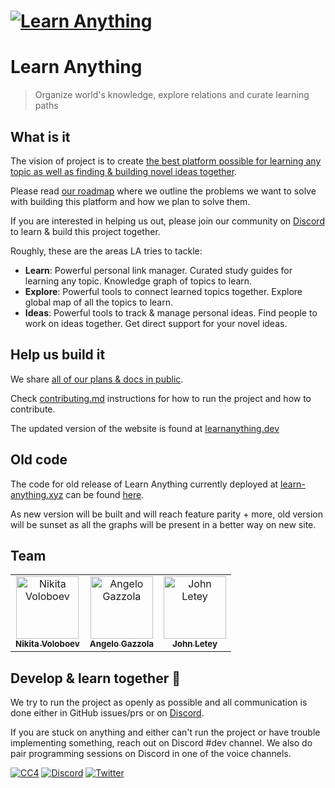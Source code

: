 # [![Learn Anything](https://raw.githubusercontent.com/learn-anything/docs/master/media/header.png)](https://learn-anything.xyz/)

# Learn Anything

> Organize world's knowledge, explore relations and curate learning paths

## What is it

The vision of project is to create [the best platform possible for learning any topic as well as finding & building novel ideas together](https://wiki.nikiv.dev/ideas/learn-anything).

Please read [our roadmap](https://learnany.notion.site/Roadmap-85d3ecd04d4c419abd4626a874f5b0b4) where we outline the problems we want to solve with building this platform and how we plan to solve them.

If you are interested in helping us out, please join our community on [Discord](https://discord.gg/bxtD8x6aNF) to learn & build this project together.

Roughly, these are the areas LA tries to tackle:

- **Learn**: Powerful personal link manager. Curated study guides for learning any topic. Knowledge graph of topics to learn.
- **Explore**: Powerful tools to connect learned topics together. Explore global map of all the topics to learn.
- **Ideas**: Powerful tools to track & manage personal ideas. Find people to work on ideas together. Get direct support for your novel ideas.

## Help us build it

We share [all of our plans & docs in public](https://www.notion.so/Public-b3b8e046a6bc44549367b84423360b93).

Check [contributing.md](contributing.md) instructions for how to run the project and how to contribute.

The updated version of the website is found at [learnanything.dev](https://learnanything.dev)

## Old code

The code for old release of Learn Anything currently deployed at [learn-anything.xyz](https://learn-anything.xyz) can be found [here](https://github.com/learn-anything/2017-release).

As new version will be built and will reach feature parity + more, old version will be sunset as all the graphs will be present in a better way on new site.

## Team

<table>
  <tr>
    <td align="center"><a href="https://nikitavoloboev.xyz"><img src="https://avatars0.githubusercontent.com/u/6391776?v=4" width="100px;" alt="Nikita Voloboev"/><br /><sub><b>Nikita Voloboev</b></sub></a></td>
    <td align="center"><a href="https://nglgzz.com/"><img src="https://avatars1.githubusercontent.com/u/13448636?v=4" width="100px;" alt="Angelo Gazzola"/><br /><sub><b>Angelo Gazzola</b></sub></a></td>
    <td align="center"><a href="https://github.com/johnletey"><img src="https://avatars0.githubusercontent.com/u/62398724?v=4" width="100px;" alt="John Letey"/><br /><sub><b>John Letey</b></sub></a></td>
  </tr>
</table>

## Develop & learn together 🦊

We try to run the project as openly as possible and all communication is done either in GitHub issues/prs or on [Discord](https://discord.gg/bxtD8x6aNF).

If you are stuck on anything and either can't run the project or have trouble implementing something, reach out on Discord #dev channel. We also do pair programming sessions on Discord in one of the voice channels.

[![CC4](https://img.shields.io/badge/license-CC4-0a0a0a.svg?style=flat&colorA=0a0a0a)](https://creativecommons.org/licenses/by/4.0/) [![Discord](https://img.shields.io/badge/-Discord-0a0a0a.svg?style=flat&colorA=0a0a0a)](https://discord.gg/bxtD8x6aNF) [![Twitter](http://bit.ly/latwitt)](https://twitter.com/learnanything_)
